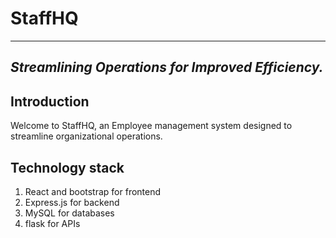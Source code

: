 # StaffHQ
---
*Streamlining Operations for Improved Efficiency.*
---
## Introduction
Welcome to StaffHQ, an Employee management system designed to streamline organizational operations.

## Technology stack
1. React and bootstrap for frontend
2. Express.js for backend
3.  MySQL for databases
4. flask for APIs
